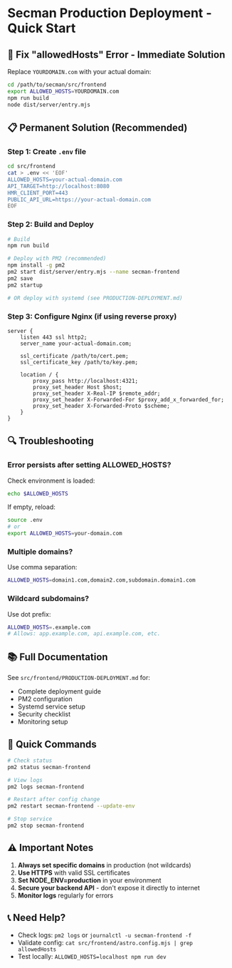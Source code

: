 # Secman Production Deployment - Quick Start

## 🚨 Fix "allowedHosts" Error - Immediate Solution

Replace `YOURDOMAIN.com` with your actual domain:

```bash
cd /path/to/secman/src/frontend
export ALLOWED_HOSTS=YOURDOMAIN.com
npm run build
node dist/server/entry.mjs
```

## 📋 Permanent Solution (Recommended)

### Step 1: Create `.env` file

```bash
cd src/frontend
cat > .env << 'EOF'
ALLOWED_HOSTS=your-actual-domain.com
API_TARGET=http://localhost:8080
HMR_CLIENT_PORT=443
PUBLIC_API_URL=https://your-actual-domain.com
EOF
```

### Step 2: Build and Deploy

```bash
# Build
npm run build

# Deploy with PM2 (recommended)
npm install -g pm2
pm2 start dist/server/entry.mjs --name secman-frontend
pm2 save
pm2 startup

# OR deploy with systemd (see PRODUCTION-DEPLOYMENT.md)
```

### Step 3: Configure Nginx (if using reverse proxy)

```nginx
server {
    listen 443 ssl http2;
    server_name your-actual-domain.com;

    ssl_certificate /path/to/cert.pem;
    ssl_certificate_key /path/to/key.pem;

    location / {
        proxy_pass http://localhost:4321;
        proxy_set_header Host $host;
        proxy_set_header X-Real-IP $remote_addr;
        proxy_set_header X-Forwarded-For $proxy_add_x_forwarded_for;
        proxy_set_header X-Forwarded-Proto $scheme;
    }
}
```

## 🔍 Troubleshooting

### Error persists after setting ALLOWED_HOSTS?

Check environment is loaded:
```bash
echo $ALLOWED_HOSTS
```

If empty, reload:
```bash
source .env
# or
export ALLOWED_HOSTS=your-domain.com
```

### Multiple domains?

Use comma separation:
```bash
ALLOWED_HOSTS=domain1.com,domain2.com,subdomain.domain1.com
```

### Wildcard subdomains?

Use dot prefix:
```bash
ALLOWED_HOSTS=.example.com
# Allows: app.example.com, api.example.com, etc.
```

## 📚 Full Documentation

See `src/frontend/PRODUCTION-DEPLOYMENT.md` for:
- Complete deployment guide
- PM2 configuration
- Systemd service setup
- Security checklist
- Monitoring setup

## 🎯 Quick Commands

```bash
# Check status
pm2 status secman-frontend

# View logs
pm2 logs secman-frontend

# Restart after config change
pm2 restart secman-frontend --update-env

# Stop service
pm2 stop secman-frontend
```

## ⚠️ Important Notes

1. **Always set specific domains** in production (not wildcards)
2. **Use HTTPS** with valid SSL certificates
3. **Set NODE_ENV=production** in your environment
4. **Secure your backend API** - don't expose it directly to internet
5. **Monitor logs** regularly for errors

## 📞 Need Help?

- Check logs: `pm2 logs` or `journalctl -u secman-frontend -f`
- Validate config: `cat src/frontend/astro.config.mjs | grep allowedHosts`
- Test locally: `ALLOWED_HOSTS=localhost npm run dev`
